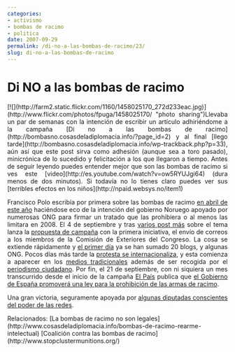 ```yaml
---
categories:
- activismo
- bombas de racimo
- politica
date: 2007-09-29
permalink: /di-no-a-las-bombas-de-racimo/23/
slug: di-no-a-las-bombas-de-racimo
---
```


# Di NO a las bombas de racimo

<div style="text-align: justify">[![](http://farm2.static.flickr.com/1160/1458025170_272d233eac.jpg)](http://www.flickr.com/photos/fpuga/1458025170/ "photo sharing")Llevaba un par de semanas con la intención de escribir un artículo adhiriéndome a la campaña [Di no a las bombas de racimo](http://bombasno.cosasdeladiplomacia.info/?page_id=2) y al final [llego tarde](http://bombasno.cosasdeladiplomacia.info/wp-trackback.php?p=33), aún así que este post sirva como adhesión (aunque sea a toro pasado), minicrónica de lo sucedido y felicitación a los que llegaron a tiempo. Antes de seguir leyendo puedes entender mejor que son las bombas de racimo si ves este [video](http://es.youtube.com/watch?v=ow5RYUJgi64) (dura menos de dos minutos). Si todavía no lo tienes claro puedes ver sus [terribles efectos en los niños](http://npaid.websys.no/item1)

Francisco Polo escribía por primera sobre las bombas de racimo [en abril de este año](http://www.cosasdeladiplomacia.info/esto-es-urgente-hay-que-evitar-otra-crisis-humanitaria) haciéndose eco de la intención del gobierno Noruego apoyado por numerosas ONG para firmar un tratado que las prohibiera o al menos las limitara en 2008. El 4 de septiembre y tras [varios post más](http://www.cosasdeladiplomacia.info/bombas-de-racimo-armas-fuera-de-control) sobre el tema lanza la [propuesta de campaña](http://www.cosasdeladiplomacia.info/bombas-de-racimo-la-conviccion-de-uno-no-basta) con la primera iniciativa, el envío de correos a los miembros de la Comisión de Exteriores del Congreso. La cosa se extiende rápidamente y [el primer día](http://www.cosasdeladiplomacia.info/bombas-de-racimo-dia-2) ya se han sumado 20 blogs, y algunas ONG. Pocos días más tarde la [protesta se internacionaliza](http://www.cosasdeladiplomacia.info/bombas-de-racimo-internacionalizacion), y esta comienza a aparecer en los [medios tradicionales](http://bombasno.cosasdeladiplomacia.info/wp-trackback.php?p=20) además de ser recogida por el [periodismo ciudadano](http://www.bottup.com/index.php?option=com_content&task=view&id=1739&Itemid=28). Por fin, el 21 de septiembre, con ni siquiera un mes transcurrido desde el inicio de la campaña [El País](http://www.elpais.com/) publica que [el Gobierno de España promoverá una ley para la prohibición de las armas de racimo](http://www.elpais.com/articulo/espana/Espana/promovera/ley/prohibicion/bombas/racimo/pese/fabricarlas/elpepuesp/20070921elpepinac_8/Tes).

Una gran victoria, seguramente apoyada por [algunas diputadas conscientes del poder de las redes](http://www.deugarte.com/maestria-politica/trackback/).

</div>Relacionados:  
[La bombas de racimo no son legales](http://www.cosasdeladiplomacia.info/bombas-de-racimo-rearme-intelectual)  
[Coalición contra las bombas de racimo](http://www.stopclustermunitions.org/)